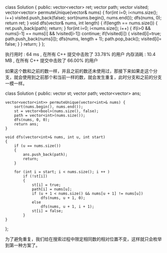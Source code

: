 class Solution {
public:
    vector<vector<int>> ret;
    vector<int> path;
    vector<bool> visited;
    vector<vector<int>> permuteUnique(vector<int>& nums) {
        for(int i=0; i<nums.size(); i++) visited.push_back(false);
        sort(nums.begin(), nums.end());
        dfs(nums, 0);
        return ret;
    }
    void dfs(vector<int>& nums, int length)
    {
        if(length == nums.size())
        {
            ret.push_back(path);
            return;
        }
        for(int i=0; i<nums.size(); i++)
        {
            if(i>0 && nums[i-1] == nums[i] && !visited[i-1]) continue;
            if(!visited[i])
            {
                visited[i]=true;
                path.push_back(nums[i]);
                dfs(nums, length + 1);
                path.pop_back();
                visited[i]= false;
            }
        }
        return;
    }
};

执行用时 :
64 ms
, 在所有 C++ 提交中击败了
33.78%
的用户
内存消耗 :
10.4 MB
, 在所有 C++ 提交中击败了
66.00%
的用户

如果这个数和之前的数一样，并且之前的数还未使用过，那接下来如果走这个分支，就会使用到之前那个和当前一样的数，就会发生重复，此时分支和之前的分支一模一样。

class Solution {
public:
    vector<bool> st;
    vector<int> path;
    vector<vector<int>> ans;

    vector<vector<int>> permuteUnique(vector<int>& nums) {
        sort(nums.begin(), nums.end());
        st = vector<bool>(nums.size(), false);
        path = vector<int>(nums.size());
        dfs(nums, 0, 0);
        return ans;
    }

    void dfs(vector<int>& nums, int u, int start)
    {
        if (u == nums.size())
        {
            ans.push_back(path);
            return;
        }

        for (int i = start; i < nums.size(); i ++ )
            if (!st[i])
            {
                st[i] = true;
                path[i] = nums[u];
                if (u + 1 < nums.size() && nums[u + 1] != nums[u])
                    dfs(nums, u + 1, 0);
                else
                    dfs(nums, u + 1, i + 1);
                st[i] = false;
            }
    }
};

为了避免重复，我们给在搜索过程中限定相同数的相对位置不变，这样就只会枚举到第一种方案了。